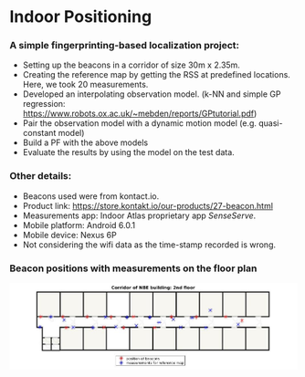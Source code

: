 # Indoor Positioning

### A simple fingerprinting-based localization project:

- Setting up the beacons in a corridor of size 30m x 2.35m. 
- Creating the reference map by getting the RSS at predefined locations. Here, we took 20 measurements.
- Developed an interpolating observation model. (k-NN and simple GP regression: https://www.robots.ox.ac.uk/~mebden/reports/GPtutorial.pdf)
- Pair the observation model with a dynamic motion model (e.g. quasi-constant model)
- Build a PF with the above models
- Evaluate the results by using the model on the test data.

### Other details:
- Beacons used were from kontact.io.
- Product link: https://store.kontakt.io/our-products/27-beacon.html
- Measurements app: Indoor Atlas proprietary app *SenseServe*.
- Mobile platform: Android 6.0.1
- Mobile device: Nexus 6P
- Not considering the wifi data as the time-stamp recorded is wrong. 

### Beacon positions with measurements on the floor plan 
![floor_plan](fig/beacons-position-measurement-reference.jpg)




